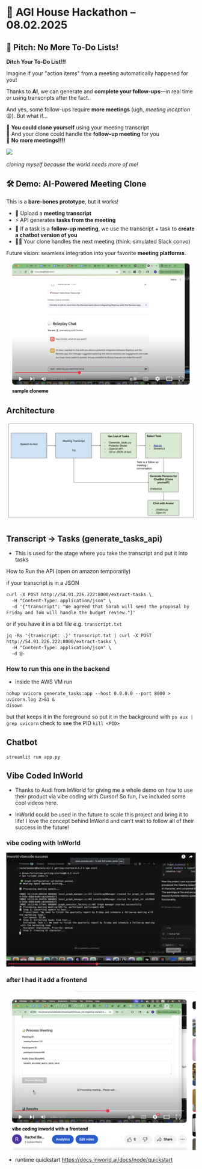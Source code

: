 # 🧠 AGI House Hackathon – 08.02.2025

## 🚀 Pitch: No More To-Do Lists!

**Ditch Your To-Do List!!!** 

Imagine if your "action items" from a meeting automatically happened for you!

Thanks to **AI**, we can generate and **complete your follow-ups**—in real time or using transcripts after the fact.

And yes, some follow-ups require **more meetings** (ugh, *meeting inception* 😩). But what if...

🤖 **You could clone yourself** using your meeting transcript  
💬 And your clone could handle the **follow-up meeting** for you  
🎉 **No more meetings!!!!**


<img src="img/my_picture.png" width="400" />

*cloning myself because the world needs more of me!*


## 🛠️ Demo: AI-Powered Meeting Clone

This is a **bare-bones prototype**, but it works!

- 📄 Upload a **meeting transcript**
- ⚡ API generates **tasks from the meeting**
- 👥 If a task is a **follow-up meeting**, we use the transcript + task to **create a chatbot version of you**
- 🧑‍💼 Your clone handles the next meeting (think: simulated Slack convo)

Future vision: seamless integration into your favorite **meeting platforms**.

[![▶️ Watch the demo](img/sample_image.png)](https://www.youtube.com/watch?v=9crb3mSyFv8)



## Architecture

[![▶️ Watch the demo](img/Diagram.png)](https://docs.google.com/drawings/d/1Ky5M7jLHlnTaymkUq50rNUKajuXyqPTLvEGs45hiuuo/edits)




## Transcript -> Tasks (generate_tasks_api)

- This is used for the stage where you take the transcript and put it into tasks

How to Run the API (open on amazon temporarily)

if your transcript is in a JSON

```
curl -X POST http://54.91.226.222:8000/extract-tasks \
  -H "Content-Type: application/json" \
  -d '{"transcript": "We agreed that Sarah will send the proposal by Friday and Tom will handle the budget review."}'
```

or if you have it in a txt file e.g. `transcript.txt`

```
jq -Rs '{transcript: .}' transcript.txt | curl -X POST http://54.91.226.222:8000/extract-tasks \
  -H "Content-Type: application/json" \
  -d @-
``` 

### How to run this one in the backend
- inside the AWS VM run 

```
nohup uvicorn generate_tasks:app --host 0.0.0.0 --port 8000 > uvicorn.log 2>&1 &
disown
```
but that keeps it in the foreground so put it in the background with
`ps aux | grep uvicorn` check to see the PID
`kill <PID>`


## Chatbot

`streamlit run app.py`


 ## Vibe Coded InWorld

 - Thanks to Audi from InWorld for giving me a whole demo on how to use their product via vibe coding with Cursor! So fun, I've included some cool videos here. 

- InWorld could be used in the future to scale this project and bring it to life! I love the concept behind InWorld and can't wait to follow all of their success in the future! 


### vibe coding with InWorld
[![](img/vibecode_cursor_image.png)](
https://youtu.be/ln39A0MHB5I)


### after I had it add a frontend 
[![](img/vibecode_cursor_frontend_addon.png)](
https://www.youtube.com/watch?v=Bg6pdtxNZ98)


 - runtime quickstart https://docs.inworld.ai/docs/node/quickstart

